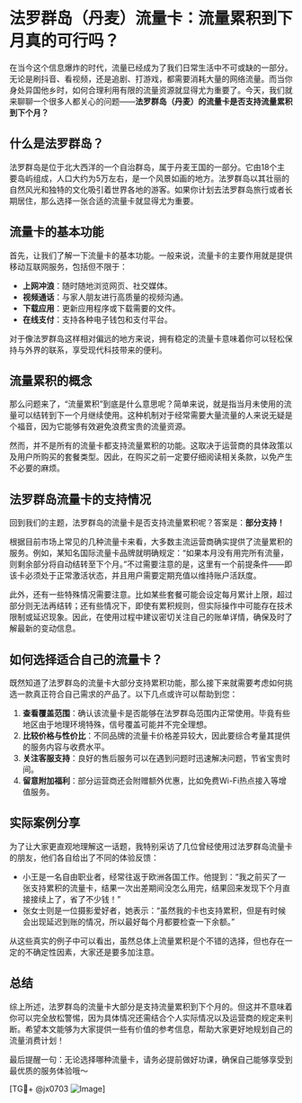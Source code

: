 # 法罗群岛（丹麦）流量卡：流量累积到下月真的可行吗？

在当今这个信息爆炸的时代，流量已经成为了我们日常生活中不可或缺的一部分。无论是刷抖音、看视频，还是追剧、打游戏，都需要消耗大量的网络流量。而当你身处异国他乡时，如何合理利用有限的流量资源就显得尤为重要了。今天，我们就来聊聊一个很多人都关心的问题——**法罗群岛（丹麦）的流量卡是否支持流量累积到下个月？**

## 什么是法罗群岛？

法罗群岛是位于北大西洋的一个自治群岛，属于丹麦王国的一部分。它由18个主要岛屿组成，人口大约为5万左右，是一个风景如画的地方。法罗群岛以其壮丽的自然风光和独特的文化吸引着世界各地的游客。如果你计划去法罗群岛旅行或者长期居住，那么选择一张合适的流量卡就显得尤为重要。

## 流量卡的基本功能

首先，让我们了解一下流量卡的基本功能。一般来说，流量卡的主要作用就是提供移动互联网服务，包括但不限于：

- **上网冲浪**：随时随地浏览网页、社交媒体。
- **视频通话**：与家人朋友进行高质量的视频沟通。
- **下载应用**：更新应用程序或下载需要的文件。
- **在线支付**：支持各种电子钱包和支付平台。

对于像法罗群岛这样相对偏远的地方来说，拥有稳定的流量卡意味着你可以轻松保持与外界的联系，享受现代科技带来的便利。

## 流量累积的概念

那么问题来了，“流量累积”到底是什么意思呢？简单来说，就是指当月未使用的流量可以结转到下一个月继续使用。这种机制对于经常需要大量流量的人来说无疑是个福音，因为它能够有效避免浪费宝贵的流量资源。

然而，并不是所有的流量卡都支持流量累积的功能。这取决于运营商的具体政策以及用户所购买的套餐类型。因此，在购买之前一定要仔细阅读相关条款，以免产生不必要的麻烦。

## 法罗群岛流量卡的支持情况

回到我们的主题，法罗群岛的流量卡是否支持流量累积呢？答案是：**部分支持！**

根据目前市场上常见的几种流量卡来看，大多数主流运营商确实提供了流量累积的服务。例如，某知名国际流量卡品牌就明确规定：“如果本月没有用完所有流量，则剩余部分将自动结转至下个月。”不过需要注意的是，这里有一个前提条件——即该卡必须处于正常激活状态，并且用户需要定期充值以维持账户活跃度。

此外，还有一些特殊情况需要注意。比如某些套餐可能会设定每月累计上限，超过部分则无法再结转；还有些情况下，即使有累积规则，但实际操作中可能存在技术限制或延迟现象。因此，在使用过程中建议密切关注自己的账单详情，确保及时了解最新的变动信息。

## 如何选择适合自己的流量卡？

既然知道了法罗群岛的流量卡大部分支持累积功能，那么接下来就需要考虑如何挑选一款真正符合自己需求的产品了。以下几点或许可以帮助到您：

1. **查看覆盖范围**：确认该流量卡是否能够在法罗群岛范围内正常使用。毕竟有些地区由于地理环境特殊，信号覆盖可能并不完全理想。
2. **比较价格与性价比**：不同品牌的流量卡价格差异较大，因此要综合考量其提供的服务内容与收费水平。
3. **关注客服支持**：良好的售后服务可以在遇到问题时迅速解决问题，节省宝贵时间。
4. **留意附加福利**：部分运营商还会附赠额外优惠，比如免费Wi-Fi热点接入等增值服务。

## 实际案例分享

为了让大家更直观地理解这一话题，我特别采访了几位曾经使用过法罗群岛流量卡的朋友，他们各自给出了不同的体验反馈：

- 小王是一名自由职业者，经常往返于欧洲各国工作。他提到：“我之前买了一张支持累积的流量卡，结果一次出差期间没怎么用完，结果回来发现下个月直接接续上了，省了不少钱！”
- 张女士则是一位摄影爱好者，她表示：“虽然我的卡也支持累积，但是有时候会出现延迟到账的情况，所以最好每个月都要检查一下余额。”

从这些真实的例子中可以看出，虽然总体上流量累积是个不错的选择，但也存在一定的不确定性因素，大家还是要多加注意。

## 总结

综上所述，法罗群岛的流量卡大部分是支持流量累积到下个月的。但这并不意味着你可以完全放松警惕，因为具体情况还需结合个人实际情况以及运营商的规定来判断。希望本文能够为大家提供一些有价值的参考信息，帮助大家更好地规划自己的流量消费计划！

最后提醒一句：无论选择哪种流量卡，请务必提前做好功课，确保自己能够享受到最优质的服务体验哦～

[TG💪+ @jx0703 ![Image](https://github.com/user-attachments/assets/dbca1d08-cadb-493c-b0ec-ad6f7a83f270)]